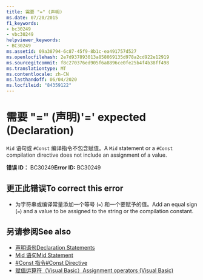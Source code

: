 ```yaml
---
title: 需要 "=" (声明)
ms.date: 07/20/2015
f1_keywords:
- bc30249
- vbc30249
helpviewer_keywords:
- BC30249
ms.assetid: 09a38794-6c87-45f9-8b1c-ea491757d527
ms.openlocfilehash: 2e7d937893013a858069135d978a2cd922e12919
ms.sourcegitcommit: f8c270376ed905f6a8896ce0fe25b4f4b38ff498
ms.translationtype: MT
ms.contentlocale: zh-CN
ms.lasthandoff: 06/04/2020
ms.locfileid: "84359122"
---
```

# <a name="-expected-declaration"></a><span data-ttu-id="54552-102">需要 "=" (声明)</span><span class="sxs-lookup"><span data-stu-id="54552-102">'=' expected (Declaration)</span></span>
<span data-ttu-id="54552-103">`Mid` 语句或 `#Const` 编译指令不包含赋值。</span><span class="sxs-lookup"><span data-stu-id="54552-103">A `Mid` statement or a `#Const` compilation directive does not include an assignment of a value.</span></span>  
  
 <span data-ttu-id="54552-104">**错误 ID：** BC30249</span><span class="sxs-lookup"><span data-stu-id="54552-104">**Error ID:** BC30249</span></span>  
  
## <a name="to-correct-this-error"></a><span data-ttu-id="54552-105">更正此错误</span><span class="sxs-lookup"><span data-stu-id="54552-105">To correct this error</span></span>  
  
- <span data-ttu-id="54552-106">为字符串或编译常量添加一个等号 (`=`) 和一个要赋予的值。</span><span class="sxs-lookup"><span data-stu-id="54552-106">Add an equal sign (`=`) and a value to be assigned to the string or the compilation constant.</span></span>  
  
## <a name="see-also"></a><span data-ttu-id="54552-107">另请参阅</span><span class="sxs-lookup"><span data-stu-id="54552-107">See also</span></span>

- [<span data-ttu-id="54552-108">声明语句</span><span class="sxs-lookup"><span data-stu-id="54552-108">Declaration Statements</span></span>](../programming-guide/language-features/statements.md#declaration-statements)
- [<span data-ttu-id="54552-109">Mid 语句</span><span class="sxs-lookup"><span data-stu-id="54552-109">Mid Statement</span></span>](../language-reference/statements/mid-statement.md)
- [<span data-ttu-id="54552-110">#Const 指令</span><span class="sxs-lookup"><span data-stu-id="54552-110">#Const Directive</span></span>](../language-reference/directives/const-directive.md)
- [<span data-ttu-id="54552-111">赋值运算符（Visual Basic）</span><span class="sxs-lookup"><span data-stu-id="54552-111">Assignment operators (Visual Basic)</span></span>](../language-reference/operators/assignment-operators.md)
